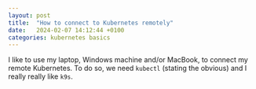 ```yaml
---
layout: post
title:  "How to connect to Kubernetes remotely"
date:   2024-02-07 14:12:44 +0100
categories: kubernetes basics
---
```

I like to use my laptop, Windows machine and/or MacBook, to connect my remote Kubernetes.
To do so, we need `kubectl` (stating the obvious) and I really really like `k9s`.